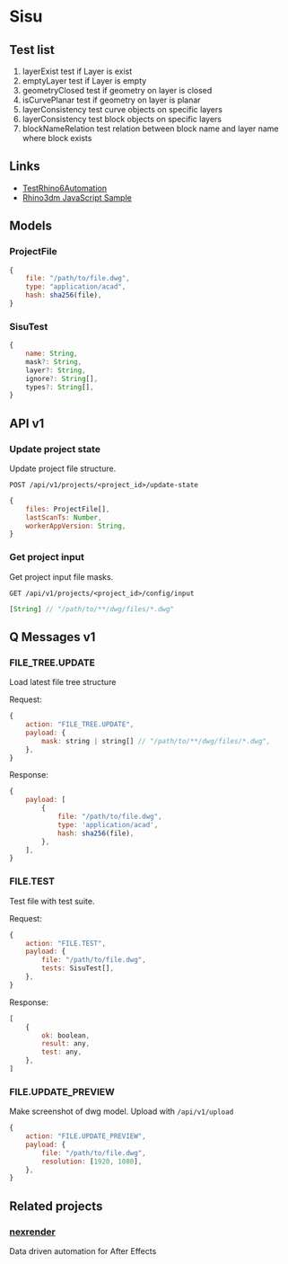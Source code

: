 # Sisu

## Test list

1. layerExist         test if Layer is exist
2. emptyLayer         test if Layer is empty
3. geometryClosed     test if geometry on layer is closed
4. isCurvePlanar      test if geometry on layer is planar
5. layerConsistency   test curve objects on specific layers
6. layerConsistency   test block objects on specific layers
7. blockNameRelation  test relation between block name and layer name where block exists

## Links

- [TestRhino6Automation](https://github.com/mcneel/rhino-developer-samples/blob/6/rhinoscript/TestRhino6Automation.vbs)
- [Rhino3dm JavaScript Sample](https://github.com/mcneel/rhino3dm/blob/master/samples/javascript)

## Models

### ProjectFile

```js
{
    file: "/path/to/file.dwg",
    type: "application/acad",
    hash: sha256(file),
}
```

### SisuTest

```js
{
    name: String,
    mask?: String,
    layer?: String,
    ignore?: String[],
    types?: String[],
}
```

## API v1

### Update project state

Update project file structure.

```
POST /api/v1/projects/<project_id>/update-state
```

```js
{
    files: ProjectFile[],
    lastScanTs: Number,
    workerAppVersion: String,
}
```

### Get project input

Get project input file masks.

```
GET /api/v1/projects/<project_id>/config/input
```

```js
[String] // "/path/to/**/dwg/files/*.dwg"
```

## Q Messages v1

### FILE_TREE.UPDATE

Load latest file tree structure

Request:
```js
{
    action: "FILE_TREE.UPDATE",
    payload: {
        mask: string | string[] // "/path/to/**/dwg/files/*.dwg",
    },
}
```

Response:
```js
{
    payload: [
        {
            file: "/path/to/file.dwg",
            type: 'application/acad',
            hash: sha256(file),
        },
    ],
}
```

### FILE.TEST

Test file with test suite.

Request:

```js
{
    action: "FILE.TEST",
    payload: {
        file: "/path/to/file.dwg",
        tests: SisuTest[],
    },
}
```

Response:

```js
[
    {
        ok: boolean,
        result: any,
        test: any,
    },
]
```

### FILE.UPDATE_PREVIEW

Make screenshot of dwg model. Upload with `/api/v1/upload`

```js
{
    action: "FILE.UPDATE_PREVIEW",
    payload: {
        file: "/path/to/file.dwg",
        resolution: [1920, 1080],
    },
}
```
## Related projects

### [nexrender](https://github.com/inlife/nexrender)

Data driven automation for After Effects
